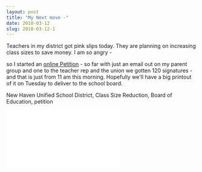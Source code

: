 ```yaml
---
layout: post
title: "My Next move -"
date: 2010-03-12
slug: 2010-03-12-1
---
```


Teachers in my district got pink slips today.  They are planning on increasing class sizes to save money.  I am so angry - 

so I started an  [online Petition](http://www.petitiononline.com/nhusd1)  - so far with just an email out on my parent group and one to the teacher rep and the union we gotten 120 signatures - and that is just from 11 am this morning.  Hopefully we&apos;ll have a big printout of it on Tuesday to deliver to the school board.

New Haven Unified School District, Class Size Reduction, Board of Education, petition

<iframe width=&apos;102&apos; height=&apos;36&apos; src=&apos;http://www.petitiononline.com/signatures.php?petition=nhusd1&apos; frameborder=&apos;0&apos; scrolling=&apos;no&apos;></iframe>

